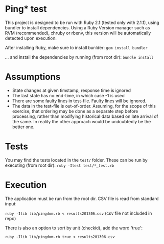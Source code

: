 
# Ping\* test

This project is designed to be run with Ruby 2.1 (tested only with 2.1.1), using bundler to install dependencies. Using a Ruby Version manager such as RVM (recommended), chruby or rbenv, this version will be automatically detected upon execution.

After installing Ruby, make sure to install bunlder:
`gem install bundler`

... and install the dependencies by running (from root dir):
`bundle install`

# Assumptions

* State changes at given timstamp, response time is ignored
* The last state has no end-time, in which case -1 is used
* There are some faulty lines in test-file. Faulty lines will be ignored.
* The data in the test-file is out-of-order. Assuming, for the scope of this exercise, that ordering may be done as a separate step before processing, rather than modifying historical data based on late arrival of the same. In reality the other approach would be undoubtedly be the better one. 

# Tests

You may find the tests located in the `test/` folder. These can be run by executing (from root dir):
`ruby -Itest test/*_test.rb`

# Execution

The application must be run from the root dir. CSV file is read from standard input:

`ruby -Ilib lib/pingdom.rb < results201306.csv` (csv file not included in repo)

There is also an option to sort by unit (checkid), add the word 'true':

`ruby -Ilib lib/pingdom.rb true < results201306.csv`
